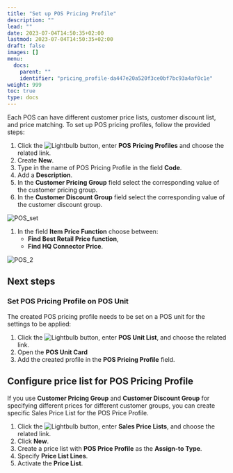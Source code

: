 ```yaml
---
title: "Set up POS Pricing Profile"
description: ""
lead: ""
date: 2023-07-04T14:50:35+02:00
lastmod: 2023-07-04T14:50:35+02:00
draft: false
images: []
menu:
  docs:
    parent: ""
    identifier: "pricing_profile-da447e20a520f3ce0bf7bc93a4af0c1e"
weight: 999
toc: true
type: docs
---
```



Each POS can have different customer price lists, customer discount list, and price matching. To set up POS pricing profiles, follow the provided steps:

1. Click the ![Lightbulb](Lightbulb_icon.PNG) button, enter **POS Pricing Profiles** and choose the related link.
2. Create **New**.
3. Type in the name of POS Pricing Profile in the field **Code**.
4. Add a **Description**.
5. In the **Customer Pricing Group** field select the corresponding value of the customer pricing group.
6. In the **Customer Discount Group** field select the corresponding value of the customer discount group.

![POS_set](POS_new.png)

1. In the field **Item Price Function** choose between:     
   - **Find Best Retail Price function**,   
   - **Find HQ Connector Price**.

 ![POS_2](POS_matching.png)

## Next steps

### Set POS Pricing Profile on POS Unit

The created POS pricing profile needs to be set on a POS unit for the settings to be applied:

1. Click the ![Lightbulb](Lightbulb_icon.PNG) button, enter **POS Unit List**, and choose the related link.
2. Open the **POS Unit Card**
3. Add the created profile in the **POS Pricing Profile** field.

## Configure price list for POS Pricing Profile

If you use **Customer Pricing Group** and **Customer Discount Group** for specifying different prices for different customer groups, you can create specific 
Sales Price List for the POS Price Profile. 

1. Click the ![Lightbulb](Lightbulb_icon.PNG) button, enter **Sales Price Lists**, and choose the related link.
2. Click **New**.
3. Create a price list with **POS Price Profile** as the **Assign-to Type**.
4. Specify **Price List Lines**.
5. Activate the **Price List**.
